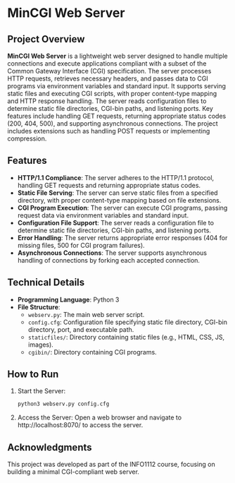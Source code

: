 # MinCGI Web Server

## Project Overview
**MinCGI Web Server** is a lightweight web server designed to handle multiple connections and execute applications compliant with a subset of the Common Gateway Interface (CGI) specification. The server processes HTTP requests, retrieves necessary headers, and passes data to CGI programs via environment variables and standard input. It supports serving static files and executing CGI scripts, with proper content-type mapping and HTTP response handling. The server reads configuration files to determine static file directories, CGI-bin paths, and listening ports. Key features include handling GET requests, returning appropriate status codes (200, 404, 500), and supporting asynchronous connections. The project includes extensions such as handling POST requests or implementing compression.
## Features
- **HTTP/1.1 Compliance**: The server adheres to the HTTP/1.1 protocol, handling GET requests and returning appropriate status codes.
- **Static File Serving**: The server can serve static files from a specified directory, with proper content-type mapping based on file extensions.
- **CGI Program Execution**: The server can execute CGI programs, passing request data via environment variables and standard input.
- **Configuration File Support**: The server reads a configuration file to determine static file directories, CGI-bin paths, and listening ports.
- **Error Handling**: The server returns appropriate error responses (404 for missing files, 500 for CGI program failures).
- **Asynchronous Connections**: The server supports asynchronous handling of connections by forking each accepted connection.

## Technical Details
- **Programming Language**: Python 3
- **File Structure**:
  - `webserv.py`: The main web server script.
  - `config.cfg`: Configuration file specifying static file directory, CGI-bin directory, port, and executable path.
  - `staticfiles/`: Directory containing static files (e.g., HTML, CSS, JS, images).
  - `cgibin/`: Directory containing CGI programs.

## How to Run
1. Start the Server:
   ```bash
   python3 webserv.py config.cfg
2. Access the Server:
   Open a web browser and navigate to http://localhost:8070/ to access the server.

## Acknowledgments
This project was developed as part of the INFO1112 course, focusing on building a minimal CGI-compliant web server.
